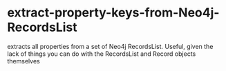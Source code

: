 # extract-property-keys-from-Neo4j-RecordsList
extracts all properties from a set of Neo4j RecordsList. Useful, given the lack of things you can do with the RecordsList and Record objects themselves
